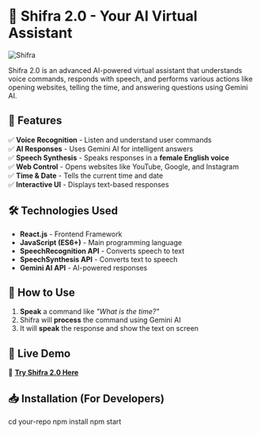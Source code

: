 # 🤖 Shifra 2.0 - Your AI Virtual Assistant

![Shifra](https://raw.githubusercontent.com/your-username/your-repo/main/shifra.png)  

Shifra 2.0 is an advanced AI-powered virtual assistant that understands voice commands, responds with speech, and performs various actions like opening websites, telling the time, and answering questions using Gemini AI.  

## 🚀 Features
✅ **Voice Recognition** - Listen and understand user commands  
✅ **AI Responses** - Uses Gemini AI for intelligent answers  
✅ **Speech Synthesis** - Speaks responses in a **female English voice**  
✅ **Web Control** - Opens websites like YouTube, Google, and Instagram  
✅ **Time & Date** - Tells the current time and date  
✅ **Interactive UI** - Displays text-based responses  

## 🛠️ Technologies Used
- **React.js** - Frontend Framework  
- **JavaScript (ES6+)** - Main programming language  
- **SpeechRecognition API** - Converts speech to text  
- **SpeechSynthesis API** - Converts text to speech  
- **Gemini AI API** - AI-powered responses  

  

## 📝 How to Use
1. **Speak** a command like *"What is the time?"*  
2. Shifra will **process** the command using Gemini AI  
3. It will **speak** the response and show the text on screen  

## 🔗 Live Demo
🚀 **[Try Shifra 2.0 Here](https://kashishvirtualassistant.netlify.app)**  

## 📥 Installation (For Developers)

cd your-repo
npm install
npm start
